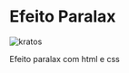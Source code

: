 # Efeito Paralax

![kratos](https://github.com/Miguell-J/paralax/assets/138534658/32a60a35-ec51-4203-a1cb-98149a5b1fc6)

Efeito paralax com html e css

